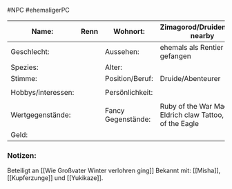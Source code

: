 #NPC #ehemaligerPC 

| Name:              | Renn | Wohnort:           | Zimagorod/Druidencircle nearby                               |
| ------------------ | ---- | ------------------ | ------------------------------------------------------------ |
| Geschlecht:        |      | Aussehen:          | ehemals als Rentier gefangen                                 |
| Spezies:           |      | Alter:             |                                                              |
| Stimme:            |      | Position/Beruf:    | Druide/Abenteurer                                            |
|                    |      |                    |                                                              |
| Hobbys/interessen: |      | Persönlichkeit:    |                                                              |
|                    |      |                    |                                                              |
| Wertgegenstände:   |      | Fancy Gegenstände: | Ruby of the War Mage; Eldrich claw Tattoo, Eyes of the Eagle |
| Geld:              |      |                    |                                                              |
### Notizen:
Beteiligt an [[Wie Großvater Winter verlohren ging]]
Bekannt mit: [[Misha]], [[Kupferzunge]] und [[Yukikaze]].